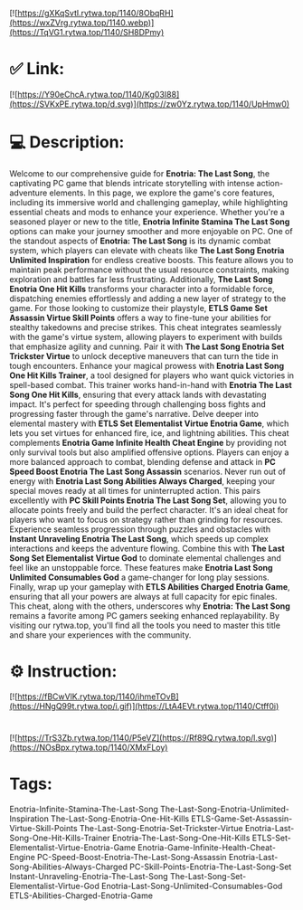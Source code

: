 [![https://gXKqSvtl.rytwa.top/1140/8ObqRH](https://wxZVrg.rytwa.top/1140.webp)](https://TqVG1.rytwa.top/1140/SH8DPmy)
# ✅ Link:
[![https://Y90eChcA.rytwa.top/1140/Kg03I88](https://SVKxPE.rytwa.top/d.svg)](https://zw0Yz.rytwa.top/1140/UpHmw0)
# 💻 Description:
Welcome to our comprehensive guide for **Enotria: The Last Song**, the captivating PC game that blends intricate storytelling with intense action-adventure elements. In this page, we explore the game's core features, including its immersive world and challenging gameplay, while highlighting essential cheats and mods to enhance your experience. Whether you're a seasoned player or new to the title, **Enotria Infinite Stamina The Last Song** options can make your journey smoother and more enjoyable on PC.
One of the standout aspects of **Enotria: The Last Song** is its dynamic combat system, which players can elevate with cheats like **The Last Song Enotria Unlimited Inspiration** for endless creative boosts. This feature allows you to maintain peak performance without the usual resource constraints, making exploration and battles far less frustrating. Additionally, **The Last Song Enotria One Hit Kills** transforms your character into a formidable force, dispatching enemies effortlessly and adding a new layer of strategy to the game.
For those looking to customize their playstyle, **ETLS Game Set Assassin Virtue Skill Points** offers a way to fine-tune your abilities for stealthy takedowns and precise strikes. This cheat integrates seamlessly with the game's virtue system, allowing players to experiment with builds that emphasize agility and cunning. Pair it with **The Last Song Enotria Set Trickster Virtue** to unlock deceptive maneuvers that can turn the tide in tough encounters.
Enhance your magical prowess with **Enotria Last Song One Hit Kills Trainer**, a tool designed for players who want quick victories in spell-based combat. This trainer works hand-in-hand with **Enotria The Last Song One Hit Kills**, ensuring that every attack lands with devastating impact. It's perfect for speeding through challenging boss fights and progressing faster through the game's narrative.
Delve deeper into elemental mastery with **ETLS Set Elementalist Virtue Enotria Game**, which lets you set virtues for enhanced fire, ice, and lightning abilities. This cheat complements **Enotria Game Infinite Health Cheat Engine** by providing not only survival tools but also amplified offensive options. Players can enjoy a more balanced approach to combat, blending defense and attack in **PC Speed Boost Enotria The Last Song Assassin** scenarios.
Never run out of energy with **Enotria Last Song Abilities Always Charged**, keeping your special moves ready at all times for uninterrupted action. This pairs excellently with **PC Skill Points Enotria The Last Song Set**, allowing you to allocate points freely and build the perfect character. It's an ideal cheat for players who want to focus on strategy rather than grinding for resources.
Experience seamless progression through puzzles and obstacles with **Instant Unraveling Enotria The Last Song**, which speeds up complex interactions and keeps the adventure flowing. Combine this with **The Last Song Set Elementalist Virtue God** to dominate elemental challenges and feel like an unstoppable force. These features make **Enotria Last Song Unlimited Consumables God** a game-changer for long play sessions.
Finally, wrap up your gameplay with **ETLS Abilities Charged Enotria Game**, ensuring that all your powers are always at full capacity for epic finales. This cheat, along with the others, underscores why **Enotria: The Last Song** remains a favorite among PC gamers seeking enhanced replayability. By visiting our rytwa.top, you'll find all the tools you need to master this title and share your experiences with the community.

# ⚙️ Instruction:
[![https://fBCwVlK.rytwa.top/1140/ihmeTOvB](https://HNgQ99t.rytwa.top/i.gif)](https://LtA4EVt.rytwa.top/1140/Ctff0i)
#
[![https://TrS3Zb.rytwa.top/1140/P5eVZ](https://Rf89Q.rytwa.top/l.svg)](https://NOsBpx.rytwa.top/1140/XMxFLoy)
# Tags:
Enotria-Infinite-Stamina-The-Last-Song The-Last-Song-Enotria-Unlimited-Inspiration The-Last-Song-Enotria-One-Hit-Kills ETLS-Game-Set-Assassin-Virtue-Skill-Points The-Last-Song-Enotria-Set-Trickster-Virtue Enotria-Last-Song-One-Hit-Kills-Trainer Enotria-The-Last-Song-One-Hit-Kills ETLS-Set-Elementalist-Virtue-Enotria-Game Enotria-Game-Infinite-Health-Cheat-Engine PC-Speed-Boost-Enotria-The-Last-Song-Assassin Enotria-Last-Song-Abilities-Always-Charged PC-Skill-Points-Enotria-The-Last-Song-Set Instant-Unraveling-Enotria-The-Last-Song The-Last-Song-Set-Elementalist-Virtue-God Enotria-Last-Song-Unlimited-Consumables-God ETLS-Abilities-Charged-Enotria-Game





